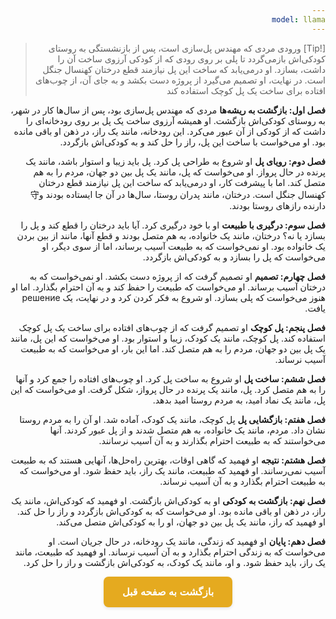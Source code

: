 ```yaml
---
model: llama
---
```


> [!Tip] ورودی
> مردی که مهندس پل‌سازی است، پس از بازنشستگی به روستای کودکی‌اش بازمی‌گردد تا پلی بر روی رودی که از کودکی آرزوی ساخت آن را داشت، بسازد. او درمی‌یابد که ساخت این پل نیازمند قطع درختان کهنسال جنگل است. در نهایت، او تصمیم می‌گیرد از پروژه دست بکشد و به جای آن، از چوب‌های افتاده برای ساخت یک پل کوچک استفاده کند

**فصل اول: بازگشت به ریشه‌ها** مردی که مهندس پل‌سازی بود، پس از سال‌ها کار در شهر، به روستای کودکی‌اش بازگشت. او همیشه آرزوی ساخت یک پل بر روی رودخانه‌ای را داشت که از کودکی از آن عبور می‌کرد. این رودخانه، مانند یک راز، در ذهن او باقی مانده بود. او می‌خواست با ساخت این پل، راز را حل کند و به کودکی‌اش بازگردد.

**فصل دوم: رویای پل** او شروع به طراحی پل کرد. پل باید زیبا و استوار باشد، مانند یک پرنده در حال پرواز. او می‌خواست که پل، مانند یک پل بین دو جهان، مردم را به هم متصل کند. اما با پیشرفت کار، او درمی‌یابد که ساخت این پل نیازمند قطع درختان کهنسال جنگل است. درختان، مانند پدران روستا، سال‌ها در آن جا ایستاده بودند و守دارنده رازهای روستا بودند.

**فصل سوم: درگیری با طبیعت** او با خود درگیری کرد. آیا باید درختان را قطع کند و پل را بسازد یا نه؟ درختان، مانند یک خانواده، به هم متصل بودند و قطع آنها، مانند از بین بردن یک خانواده بود. او نمی‌خواست که به طبیعت آسیب برساند، اما از سوی دیگر، او می‌خواست که پل را بسازد و به کودکی‌اش بازگردد.

**فصل چهارم: تصمیم** او تصمیم گرفت که از پروژه دست بکشد. او نمی‌خواست که به درختان آسیب برساند. او می‌خواست که طبیعت را حفظ کند و به آن احترام بگذارد. اما او هنوز می‌خواست که پلی بسازد. او شروع به فکر کردن کرد و در نهایت، یک решение یافت.

**فصل پنجم: پل کوچک** او تصمیم گرفت که از چوب‌های افتاده برای ساخت یک پل کوچک استفاده کند. پل کوچک، مانند یک کودک، زیبا و استوار بود. او می‌خواست که این پل، مانند یک پل بین دو جهان، مردم را به هم متصل کند. اما این بار، او می‌خواست که به طبیعت آسیب نرساند.

**فصل ششم: ساخت پل** او شروع به ساخت پل کرد. او چوب‌های افتاده را جمع کرد و آنها را به هم متصل کرد. پل، مانند یک پرنده در حال پرواز، شکل گرفت. او می‌خواست که این پل، مانند یک نماد امید، به مردم روستا امید بدهد.

**فصل هفتم: بازگشایی پل** پل کوچک، مانند یک کودک، آماده شد. او آن را به مردم روستا نشان داد. مردم، مانند یک خانواده، به هم متصل شدند و از پل عبور کردند. آنها می‌خواستند که به طبیعت احترام بگذارند و به آن آسیب نرسانند.

**فصل هشتم: نتیجه** او فهمید که گاهی اوقات، بهترین راه‌حل‌ها، آنهایی هستند که به طبیعت آسیب نمی‌رسانند. او فهمید که طبیعت، مانند یک راز، باید حفظ شود. او می‌خواست که به طبیعت احترام بگذارد و به آن آسیب نرساند.

**فصل نهم: بازگشت به کودکی** او به کودکی‌اش بازگشت. او فهمید که کودکی‌اش، مانند یک راز، در ذهن او باقی مانده بود. او می‌خواست که به کودکی‌اش بازگردد و راز را حل کند. او فهمید که راز، مانند یک پل بین دو جهان، او را به کودکی‌اش متصل می‌کند.

**فصل دهم: پایان** او فهمید که زندگی، مانند یک رودخانه، در حال جریان است. او می‌خواست که به زندگی احترام بگذارد و به آن آسیب نرساند. او فهمید که طبیعت، مانند یک راز، باید حفظ شود. و او، مانند یک کودک، به کودکی‌اش بازگشت و راز را حل کرد.



<html dir="rtl" lang="fa"><head> <meta charset="UTF-8"> <style> .back-button { display: inline-block; padding: 15px 30px; background-color: rgb(229, 170, 31); color: white; text-decoration: none; border-radius: 8px; font-family: 'Vazirmatn', Tahoma, Geneva, Verdana, sans-serif; font-weight: bold; font-size: 16px; border: none; cursor: pointer; transition: background-color 0.3s ease; box-shadow: 0 2px 5px rgba(0,0,0,0.1); } .back-button:hover { background-color: rgb(205, 150, 25); box-shadow: 0 3px 8px rgba(0,0,0,0.2); } .button-container { display: flex; justify-content: center; align-items: center;} </style></head><body> <div class="button-container"> <button class="back-button" onclick="window.history.back()" aria-label="بازگشت به صفحه قبل"> بازگشت به صفحه قبل </button> </div></body></html>